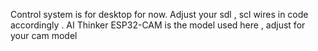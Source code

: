 Control system is for desktop for now.
Adjust your sdl , scl wires in code accordingly .
AI Thinker ESP32-CAM is the model used here , adjust for your cam model

